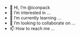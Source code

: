 - 👋 Hi, I’m @iconpack
- 👀 I’m interested in ...
- 🌱 I’m currently learning ...
- 💞️ I’m looking to collaborate on ...
- 📫 How to reach me ...

<!---
iconpack/iconpack is a ✨ special ✨ repository because its `README.md` (this file) appears on your GitHub profile.
You can click the Preview link to take a look at your changes.
--->
